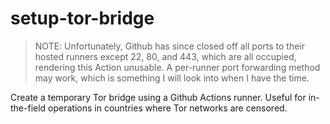 # setup-tor-bridge

> NOTE: Unfortunately, Github has since closed off all ports to their hosted runners except 22, 80, and 443, which are all occupied, rendering this Action unusable. A per-runner port forwarding method may work, which is something I will look into when I have the time.

Create a temporary Tor bridge using a Github Actions runner. Useful for in-the-field operations in countries where Tor networks are censored.
